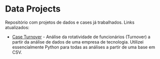 # Data Projects

Repositório com projetos de dados e cases já trabalhados. Links atualizados:
- [Case Turnover](https://github.com/davidsagg/data_projects/tree/main/case_turnover) - Análise da rotatividade de funcionários (Turnover) a partir da análise de dados de uma empresa de tecnologia. Utilizei essencialmente Python para todas as análises a partir de uma base em CSV.
